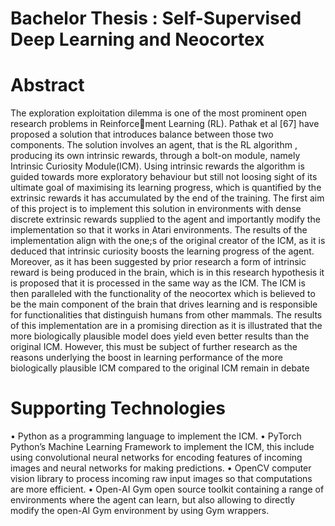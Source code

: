# Bachelor Thesis : Self-Supervised Deep Learning and Neocortex

# Abstract 
The exploration exploitation dilemma is one of the most prominent open research problems in Reinforcement Learning (RL). Pathak et al [67] have proposed a solution that introduces balance between those
two components. The solution involves an agent, that is the RL algorithm , producing its own intrinsic
rewards, through a bolt-on module, namely Intrinsic Curiosity Module(ICM). Using intrinsic rewards
the algorithm is guided towards more exploratory behaviour but still not loosing sight of its ultimate
goal of maximising its learning progress, which is quantified by the extrinsic rewards it has accumulated
by the end of the training. The first aim of this project is to implement this solution in environments
with dense discrete extrinsic rewards supplied to the agent and importantly modify the implementation
so that it works in Atari environments. The results of the implementation align with the one;s of the
original creator of the ICM, as it is deduced that intrinsic curiosity boosts the learning progress of the
agent. Moreover, as it has been suggested by prior research a form of intrinsic reward is being produced
in the brain, which is in this research hypothesis it is proposed that it is processed in the same way as the
ICM. The ICM is then paralleled with the functionality of the neocortex which is believed to be the main
component of the brain that drives learning and is responsible for functionalities that distinguish humans
from other mammals. The results of this implementation are in a promising direction as it is illustrated
that the more biologically plausible model does yield even better results than the original ICM. However,
this must be subject of further research as the reasons underlying the boost in learning performance of
the more biologically plausible ICM compared to the original ICM remain in debate

# Supporting Technologies

•  Python as a programming language to implement the ICM.
• PyTorch Python’s Machine Learning Framework to implement the ICM, this
include using convolutional neural networks for encoding features of incoming images
and neural networks for making predictions.
• OpenCV computer vision library to process incoming raw input
images so that computations are more efficient.
• Open-AI Gym open source toolkit containing a range of environments where
the agent can learn, but also allowing to directly modify the open-AI Gym environment
by using Gym wrappers.
